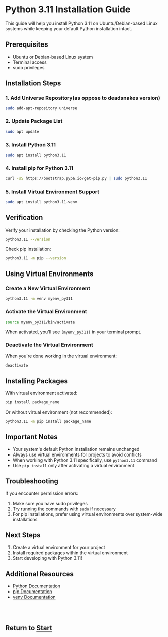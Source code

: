 # Python 3.11 Installation Guide

This guide will help you install Python 3.11 on Ubuntu/Debian-based Linux systems while keeping your default Python installation intact.

## Prerequisites

- Ubuntu or Debian-based Linux system
- Terminal access
- sudo privileges

## Installation Steps

### 1. Add Universe Repository(as oppose to deadsnakes version)
```bash
sudo add-apt-repository universe
```

### 2. Update Package List
```bash
sudo apt update
```

### 3. Install Python 3.11
```bash
sudo apt install python3.11
```

### 4. Install pip for Python 3.11
```bash
curl -sS https://bootstrap.pypa.io/get-pip.py | sudo python3.11
```

### 5. Install Virtual Environment Support
```bash
sudo apt install python3.11-venv
```

## Verification

Verify your installation by checking the Python version:
```bash
python3.11 --version
```

Check pip installation:
```bash
python3.11 -m pip --version
```

## Using Virtual Environments

### Create a New Virtual Environment
```bash
python3.11 -m venv myenv_py311
```

### Activate the Virtual Environment
```bash
source myenv_py311/bin/activate
```

When activated, you'll see `(myenv_py311)` in your terminal prompt.

### Deactivate the Virtual Environment
When you're done working in the virtual environment:
```bash
deactivate
```

## Installing Packages

With virtual environment activated:
```bash
pip install package_name
```

Or without virtual environment (not recommended):
```bash
python3.11 -m pip install package_name
```

## Important Notes

- Your system's default Python installation remains unchanged
- Always use virtual environments for projects to avoid conflicts
- When working with Python 3.11 specifically, use `python3.11` command
- Use `pip install` only after activating a virtual environment

## Troubleshooting

If you encounter permission errors:
1. Make sure you have sudo privileges
2. Try running the commands with `sudo` if necessary
3. For pip installations, prefer using virtual environments over system-wide installations

## Next Steps

1. Create a virtual environment for your project
2. Install required packages within the virtual environment
3. Start developing with Python 3.11!

## Additional Resources

- [Python Documentation](https://docs.python.org/3.11/)
- [pip Documentation](https://pip.pypa.io/en/stable/)
- [venv Documentation](https://docs.python.org/3/library/venv.html)


</br>
</br>

## Return to [Start](./README.md)